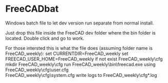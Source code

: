 # FreeCADbat
Windows batch file to let dev version run separate from normal install.

Just drop this file inside the FreeCAD dev folder where the bin folder is located. Double click and go to work. 


For those intersted this is what the file does (assuming folder name is FreeCAD_weekly):
set CURRENTDIR=FreeCAD_weekly
set FREECAD_USER_HOME=FreeCAD_weekly
if not exist FreeCAD_weekly\cfg mkdir FreeCAD_weekly\cfg
run FreeCAD_weekly\bin\freecad.exe using 
         FreeCAD_weekly\cfg\user.cfg  
         FreeCAD_weekly\cfg\system.cfg 
         write logs to FreeCAD_weekly\cfg\*.log
